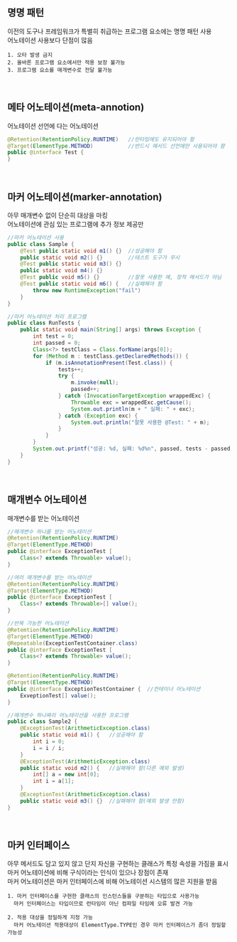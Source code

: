 ## 명명 패턴
이전의 도구나 프레임워크가 특별히 취급하는 프로그램 요소에는 명명 패턴 사용  
어노테이션 사용보다 단점이 많음  

    1. 오타 발생 금지
    2. 올바른 프로그램 요소에서만 적용 보장 불가능
    3. 프로그램 요소를 매개변수로 전달 불가능

<br>

## 메타 어노테이션(meta-annotion)
어노테이션 선언에 다는 어노테이션  

````java
@Retention(RetentionPolicy.RUNTIME)   //런타임에도 유지되어야 함
@Target(ElementType.METHOD)           //반드시 메서드 선언에만 사용되어야 함
public @interface Test {
}
````

<br>

## 마커 어노테이션(marker-annotation)
아무 매개변수 없이 단순히 대상을 마킹  
어노테이션에 관심 있는 프로그램에 추가 정보 제공만  

````java
//마커 어노테이션 사용
public class Sample {
    @Test public static void m1() {}  //성공해야 함
    public static void m2() {}        //테스트 도구가 무시
    @Test public static void m3() {}
    public static void m4() {}
    @Test public void m5() {}         //잘못 사용한 예, 정적 메서드가 아님
    @Test public static void m6() {   //실패해야 함
        throw new RuntimeException("fail")
    }
}

//마커 어노테이션 처리 프로그램
public class RunTests {
    public static void main(String[] args) throws Exception {
        int test = 0;
        int passed = 0;
        Class<?> testClass = Class.forName(args[0]);
        for (Method m : testClass.getDeclaredMethods()) {
            if (m.isAnnotationPresent(Test.class)) {
                tests++;
                try {
                    m.invoke(null);
                    passed++;
                } catch (InvocationTargetException wrappedExc) {
                    Throwable exc = wrappedExc.getCause();
                    System.out.println(m + " 실패: " + exc);
                } catch (Exception exc) {
                    System.out.println("잘못 사용한 @Test: " + m);
                }
            }
        }
        System.out.printf("성공: %d, 실패: %d%n", passed, tests - passed);
    }
}
````

<br>

## 매개변수 어노테이션
매개변수를 받는 어노테이션  

````java
//매개변수 하나를 받는 어노테이션
@Retention(RetentionPolicy.RUNTIME)
@Target(ElementType.METHOD)
public @interface ExceptionTest [
    Class<? extends Throwable> value();
}

//여러 매개변수를 받는 어노테이션
@Retention(RetentionPolicy.RUNTIME)
@Target(ElementType.METHOD)
public @interface ExceptionTest [
    Class<? extends Throwable>[] value();
}

//반복 가능한 어노테이션
@Retemtion(RetentionPolicy.RUNTIME)
@Target(ElementType.METHOD)
@Repeatable(ExceptionTestContainer.class)
public @interface ExceptionTest [
    Class<? extends Throwable> value();
}

@Retention(RetentionPolicy.RUNTIME)
@Target(ElementType.METHOD)
public @interface ExceptionTestContainer {  //컨테이너 어노테이션
    ExveptionTest[] value();
}

//매개변수 하나짜리 어노테이션을 사용한 프로그램
public class Sample2 {
    @ExceptionTest(ArithmeticException.class)
    public static void m1() {   //성공해야 함
        int i = 0;
        i = i / i;
    }
    @ExceptionTest(ArithmeticException.class)
    public static void m2() {   //실패해야 함(다른 예외 발생)
        int[] a = new int[0];
        int i = a[1];
    }
    @ExceptionTest(ArithmeticException.class)
    public static void m3() {}  //실패해야 함(예외 발생 안함)
}
````

<br>

## 마커 인터페이스
아무 메서드도 담고 있지 않고 단지 자신을 구현하는 클래스가 특정 속성을 가짐을 표시  
마커 어노테이션에 비해 구식이라는 인식이 있으나 장점이 존재  
마커 어노테이션은 마커 인터페이스에 비해 어노테이션 시스템의 많은 지원을 받음  
    
    1. 마커 인터페이스를 구현한 클래스의 인스턴스들을 구분하는 타입으로 사용가능  
      마커 인터페이스는 타입이므로 런타임이 아닌 컴파일 타임에 오류 발견 가능  
      
    2. 적용 대상을 정밀하게 지정 가능  
      마커 어노테이션 적용대상이 ElementType.TYPE인 경우 마커 인터페이스가 좀더 정밀할 가능성  

<br>

